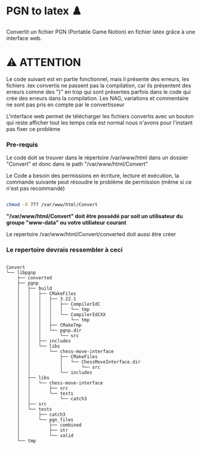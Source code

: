 # PGN to latex ♟️


Convertit un fichier PGN (Portable Game Notion) en fichier latex grâce à une interface web.


# ⚠️ ATTENTION 

Le code suivant est en partie fonctionnel, mais il présente des erreurs, les fichiers .tex convertis ne passent pas la compilation, car ils  présentent des erreurs comme des "}" en trop qui sont présentes parfois dans le code qui crée des erreurs dans la compilation. Les NAG, variations et commentaire ne sont pas pris en compte par le convertisseur 

L'interface web permet de télécharger les fichiers convertis avec un bouton qui reste afficher tout les temps cela est normal nous n'avons pour l'instant pas fixer ce problème 

<h3> Pre-requis </h3>

Le code doit se trouver dans le répertoire /var/www/html dans un dossier "Convert" et donc dans le path "/var/www/html/Convert" 

Le Code a besoin des permissions en écriture, lecture et exécution, la commande suivante peut résoudre le problème de permission (même si ce n'est pas recommandé)

``` bash 

chmod -R 777 /var/www/html/Convert

``` 

**"/var/www/html/Convert" doit être possédé par soit un utilisateur du groupe "www-data" ou votre utiliateur courant**

Le repertoire /var/www/html/Convert/converted doit aussi être créer 


<h3> Le repertoire devrais ressembler à ceci </h3>

```

Convert 
└── libpgnp
    ├── converted
    ├── pgnp
    │   ├── build
    │   │   ├── CMakeFiles
    │   │   │   ├── 3.22.1
    │   │   │   │   ├── CompilerIdC
    │   │   │   │   │   └── tmp
    │   │   │   │   └── CompilerIdCXX
    │   │   │   │       └── tmp
    │   │   │   ├── CMakeTmp
    │   │   │   └── pgnp.dir
    │   │   │       └── src
    │   │   ├── includes
    │   │   └── libs
    │   │       └── chess-move-interface
    │   │           ├── CMakeFiles
    │   │           │   └── ChessMoveInterface.dir
    │   │           │       └── src
    │   │           └── includes
    │   ├── libs
    │   │   └── chess-move-interface
    │   │       ├── src
    │   │       └── tests
    │   │           └── catch3
    │   ├── src
    │   └── tests
    │       ├── catch3
    │       └── pgn_files
    │           ├── combined
    │           ├── str
    │           └── valid
    └── tmp
```
